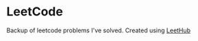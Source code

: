 # LeetCode
Backup of leetcode problems I've solved.
Created using [LeetHub](https://github.com/QasimWani/LeetHub)
